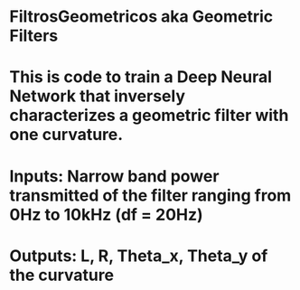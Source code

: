 # FiltrosGeometricos aka Geometric Filters
# This is code to train a Deep Neural Network that inversely characterizes a geometric filter with one curvature.
# Inputs: Narrow band power transmitted of the filter ranging from 0Hz to 10kHz (df = 20Hz)
# Outputs: L, R, Theta_x, Theta_y of the curvature
